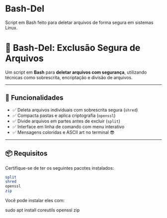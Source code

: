# Bash-Del
Script em Bash feito para deletar arquivos de forma segura em sistemas Linux.

# 🧨 Bash-Del: Exclusão Segura de Arquivos

Um script em **Bash** para **deletar arquivos com segurança**, utilizando técnicas como sobrescrita, encriptação e divisão de arquivos.

---

## 🚀 Funcionalidades

- ✅ Deleta arquivos individuais com sobrescrita segura (`shred`)
- ✅ Compacta pastas e aplica criptografia (`openssl`)
- ✅ Divide arquivos em partes antes de excluir (`split`)
- ✅ Interface em linha de comando com menu interativo
- ✅ Mensagens coloridas e ASCII art no terminal 😎

---

## 📦 Requisitos

Certifique-se de ter os seguintes pacotes instalados:

```bash
split
shred
openssl
zip
```
Você pode instalar eles com:

sudo apt install coreutils openssl zip

